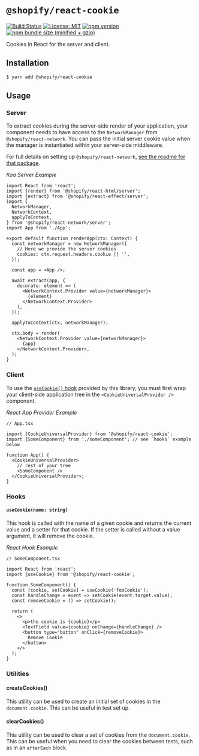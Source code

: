 # `@shopify/react-cookie`

[![Build Status](https://travis-ci.org/Shopify/quilt.svg?branch=master)](https://travis-ci.org/Shopify/quilt)
[![License: MIT](https://img.shields.io/badge/License-MIT-green.svg)](LICENSE.md) [![npm version](https://badge.fury.io/js/%40shopify%2Freact-cookie.svg)](https://badge.fury.io/js/%40shopify%2Freact-cookie.svg) [![npm bundle size (minified + gzip)](https://img.shields.io/bundlephobia/minzip/@shopify/react-cookie.svg)](https://img.shields.io/bundlephobia/minzip/@shopify/react-cookie.svg)

Cookies in React for the server and client.

## Installation

```bash
$ yarn add @shopify/react-cookie
```

## Usage

### Server

To extract cookies during the server-side render of your application, your component needs to have access to the `NetworkManager` from `@shopify/react-network`. You can pass the initial server cookie value when the manager is instantiated within your server-side middleware.

For full details on setting up `@shopify/react-network`, [see the readme for that package](https://github.com/Shopify/quilt/tree/master/packages/react-network#server).

_Koa Server Example_

```tsx
import React from 'react';
import {render} from '@shopify/react-html/server';
import {extract} from '@shopify/react-effect/server';
import {
  NetworkManager,
  NetworkContext,
  applyToContext,
} from '@shopify/react-network/server';
import App from './App';

export default function renderApp(ctx: Context) {
  const networkManager = new NetworkManager({
    // Here we provide the server cookies
    cookies: ctx.request.headers.cookie || '',
  });

  const app = <App />;

  await extract(app, {
    decorate: element => (
      <NetworkContext.Provider value={networkManager}>
        {element}
      </NetworkContext.Provider>
    ),
  });

  applyToContext(ctx, networkManager);

  ctx.body = render(
    <NetworkContext.Provider value={networkManager}>
      {app}
    </NetworkContext.Provider>,
  );
}
```

### Client

To use the [`useCookie()` hook](#hooks) provided by this library, you must first wrap your client-side application tree in the `<CookieUniversalProvider />` component.

_React App Provider Example_

```tsx
// App.tsx

import {CookieUniversalProvider} from '@shopify/react-cookie';
import {SomeComponent} from './someComponent'; // see `hooks` example below

function App() {
  <CookieUniversalProvider>
    // rest of your tree
    <SomeComponent />
  </CookieUniversalProvider>;
}
```

### Hooks

#### `useCookie(name: string)`

This hook is called with the name of a given cookie and returns the current value and a setter for that cookie. If the setter is called without a value argument, it will remove the cookie.

_React Hook Example_

```tsx
// SomeComponent.tsx

import React from 'react';
import {useCookie} from '@shopify/react-cookie';

function SomeComponent() {
  const [cookie, setCookie] = useCookie('fooCookie');
  const handleChange = event => setCookie(event.target.value);
  const removeCookie = () => setCookie();

  return (
    <>
      <p>the cookie is {cookie}</p>
      <TextField value={cookie} onChange={handleChange} />
      <button type="button" onClick={removeCookie}>
        Remove Cookie
      </button>
    </>
  );
}
```

### Utilities

#### createCookies()

This utility can be used to create an initial set of cookies in the `document.cookie`. This can be useful in test set up.

#### clearCookies()

This utility can be used to clear a set of cookies from the `document.cookie`. This can be useful when you need to clear the cookies between tests, such as in an `afterEach` block.
